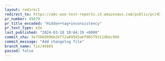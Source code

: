 ```yaml
---
layout: redirect
redirect_to: https://a8c-woo-test-reports.s3.amazonaws.com/public/pr/45679/e2e/index.html
pr_number: 45679
pr_title_encoded: "Hidden+tag+inconsistency"
pr_test_type: e2e
last_published: "2024-03-18 18:04:19 +0000"
commit_sha: 3e7586d996b26ff2a895d3a6f00579311dbec904
commit_message: "Add changelog file"
branch_name: fix/45665
passed: false
---
```

